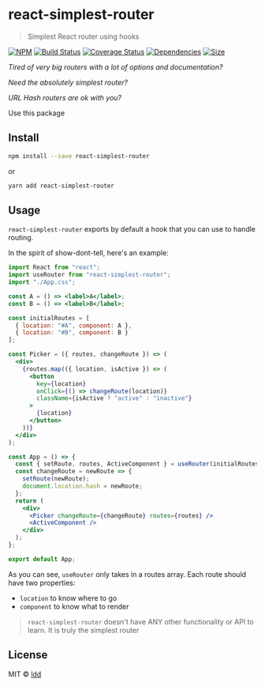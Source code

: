 # react-simplest-router

> Simplest React router using hooks

[![NPM](https://img.shields.io/npm/v/react-simplest-router.svg)](https://www.npmjs.com/package/react-simplest-router)
[![Build Status](https://travis-ci.com/ldd/react-simplest-router.png?branch=master)](https://travis-ci.com/ldd/react-simplest-router)
[![Coverage Status](https://coveralls.io/repos/github/ldd/react-simplest-router/badge.svg?branch=master)](https://coveralls.io/github/ldd/react-simplest-router?branch=add-tests)
[![Dependencies](https://david-dm.org/ldd/react-simplest-router.svg)](https://david-dm.org/ldd/react-simplest-router)
[![Size](https://badgen.net/bundlephobia/minzip/react-simplest-router)](https://bundlephobia.com/result?p=react-tech-tree@0.5.1)

_Tired of very big routers with a lot of options and documentation?_

_Need the absolutely simplest router?_

_URL Hash routers are ok with you?_

Use this package

## Install

```bash
npm install --save react-simplest-router
```

or

```bash
yarn add react-simplest-router
```

## Usage

`react-simplest-router` exports by default a hook that you can use to handle routing.

In the spirit of show-dont-tell, here's an example:

```jsx
import React from "react";
import useRouter from "react-simplest-router";
import "./App.css";

const A = () => <label>A</label>;
const B = () => <label>B</label>;

const initialRoutes = [
  { location: "#A", component: A },
  { location: "#B", component: B }
];

const Picker = ({ routes, changeRoute }) => (
  <div>
    {routes.map(({ location, isActive }) => (
      <button
        key={location}
        onClick={() => changeRoute(location)}
        className={isActive ? "active" : "inactive"}
      >
        {location}
      </button>
    ))}
  </div>
);

const App = () => {
  const { setRoute, routes, ActiveComponent } = useRouter(initialRoutes);
  const changeRoute = newRoute => {
    setRoute(newRoute);
    document.location.hash = newRoute;
  };
  return (
    <div>
      <Picker changeRoute={changeRoute} routes={routes} />
      <ActiveComponent />
    </div>
  );
};

export default App;
```

As you can see, `useRouter` only takes in a routes array. Each route should have two properties:

- `location` to know where to go
- `component` to know what to render

> `react-simplest-router` doesn't have ANY other functionality or API to learn. It is truly the simplest router

## License

MIT © [ldd](https://github.com/ldd)
